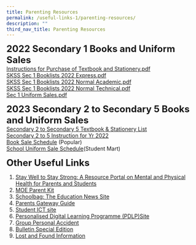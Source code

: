 ```yaml
---
title: Parenting Resources
permalink: /useful-links-1/parenting-resources/
description: ""
third_nav_title: Parenting Resources
---
```

**<font size=5>2022 Secondary 1 Books and Uniform Sales</font>**<br>
[Instructions for Purchase of Textbook and Stationery.pdf](/files/Instructions%20for%20Purchase%20of%20Textbook%20and%20Stationery.pdf) <br>
[SKSS Sec 1 Booklists 2022 Express.pdf](/files/SKSS%20Sec%201%20Booklists%202022%20Express.pdf) <br>
[SKSS Sec 1 Booklists 2022 Normal Academic.pdf](/files/SKSS%20Sec%201%20Booklists%202022%20Normal%20Academic.pdf) <br>
[SKSS Sec 1 Booklists 2022 Normal Technical.pdf](/files/SKSS%20Sec%201%20Booklists%202022%20Normal%20Technical.pdf) <br>
[ Sec 1 Uniform Sales.pdf](/files/D%20Sec%201%20Uniform%20Sales.pdf)

**<font size=5>2023 Secondary 2 to Secondary 5 Books and Uniform Sales</font>**<br>
[Secondary 2 to Secondary 5 Textbook & Stationery List](/files/Resources%20for%20parents/Textbook%20sch%20uniform/SKSS%20S2-S5%20Textbooks%20and%20Stationery%20List.pdf)<br>
[Secondary 2 to 5 Instruction for Yr 2022](/files/SKSS%20S2-S5%20Textbook%20and%20Stationery%20instruction%202022.pdf)<br>
[Book Sale Schedule](/files/Instructions%20for%20Purchase%20of%20Textbooks%20&%20Stationery.pdf) (Popular)<br>
[School Uniform Sale Schedule](/files/Resources%20for%20parents/Textbook%20sch%20uniform/Student%20Mart%20School%20Uniform%202022.pdf)(Student Mart)

**<font size=5>Other Useful Links</font>**<br>
1.  [Stay Well to Stay Strong: A Resource Portal on Mental and Physical Health for Parents and Students](https://www.healthhub.sg/programmes/170/StayWell)  
2.  [MOE Parent Kit](https://www.moe.gov.sg/parentkit)
3.  [Schoolbag: The Education News Site](https://www.schoolbag.edu.sg/)
4.  [Parents Gateway Guide](https://moe-sengkangsec-staging.netlify.app/useful-links-1/parenting-resources)
5.  [Student ICT site](https://sites.google.com/moe.edu.sg/skss-student-ict/home) 
6. [Personalised Digital Learning Programme (PDLP)Site](https://sites.google.com/moe.edu.sg/skss-pdlp/home) 
7.  [Group Personal Accident](https://www.income.com.sg/studentgpa)
8.  [Bulletin Special Edition](/files/SKSS%20Bulletin%20Special%20Edition%2027%20July%202021.pdf)
9.  [Lost and Found Information](/files/Lost%20and%20Found%20Information.pdf)